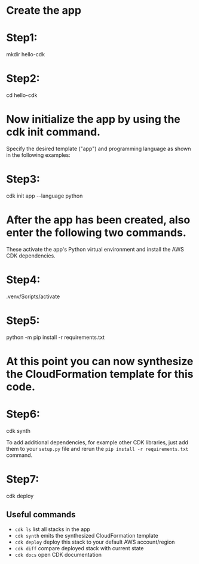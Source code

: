 # Create the app

# Step1:
mkdir hello-cdk
# Step2:
cd hello-cdk
       
       
# Now initialize the app by using the cdk init command. 


Specify the desired template ("app") and programming language as shown in the following examples:
# Step3: 
cdk init app --language python

# After the app has been created, also enter the following two commands. 


These activate the app's Python virtual environment and install the AWS CDK dependencies.
# Step4: 
.venv/Scripts/activate
# Step5: 
python -m pip install -r requirements.txt

# At this point you can now synthesize the CloudFormation template for this code.

# Step6:
cdk synth


To add additional dependencies, for example other CDK libraries, just add
them to your `setup.py` file and rerun the `pip install -r requirements.txt`
command.

# Step7:
cdk deploy

## Useful commands

 * `cdk ls`          list all stacks in the app
 * `cdk synth`       emits the synthesized CloudFormation template
 * `cdk deploy`      deploy this stack to your default AWS account/region
 * `cdk diff`        compare deployed stack with current state
 * `cdk docs`        open CDK documentation
